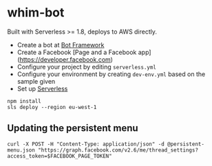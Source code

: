 # whim-bot

Built with Serverless >= 1.8, deploys to AWS directly.

* Create a bot at [Bot Framework](https://botframework.com)
* Create a Facebook [Page and a Facebook app] (https://developer.facebook.com)
* Configure your project by editing `serverless.yml`
* Configure your environment by creating `dev-env.yml` based on the sample given
* Set up [Serverless](https://serverless.com)

```
npm install
sls deploy --region eu-west-1
```

## Updating the persistent menu

```
curl -X POST -H "Content-Type: application/json" -d @persistent-menu.json "https://graph.facebook.com/v2.6/me/thread_settings?access_token=$FACEBOOK_PAGE_TOKEN"
```


